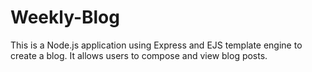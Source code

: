 # Weekly-Blog
This is a Node.js application using Express and EJS template engine to create a blog. It allows users to compose and view blog posts.
